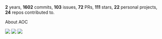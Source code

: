 **2** years, **1602** commits, **103** issues, **72** PRs, **111** stars, **22** personal projects, **24** repos contributed to.

About AOC 

![](https://img.shields.io/badge/stars%20⭐-12-yellow) ![](https://img.shields.io/badge/day%20📅-6-blue) ![](https://img.shields.io/badge/days%20completed-6-red)
